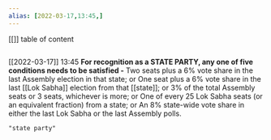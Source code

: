 ```yaml
---
alias: [2022-03-17,13:45,]
---
```

[[]]
table of content
```toc
```

[[2022-03-17]] 13:45
**For recognition as a STATE PARTY, any one of five conditions needs to be satisfied -**
Two seats plus a 6% vote share in the last Assembly election in that state; or
One seat plus a 6% vote share in the last [[Lok Sabha]] election from that [[state]]; or
3% of the total Assembly seats or 3 seats, whichever is more; or
One of every 25 Lok Sabha seats (or an equivalent fraction) from a state; or
An 8% state-wide vote share in either the last Lok Sabha or the last Assembly polls.
```query
"state party"
```